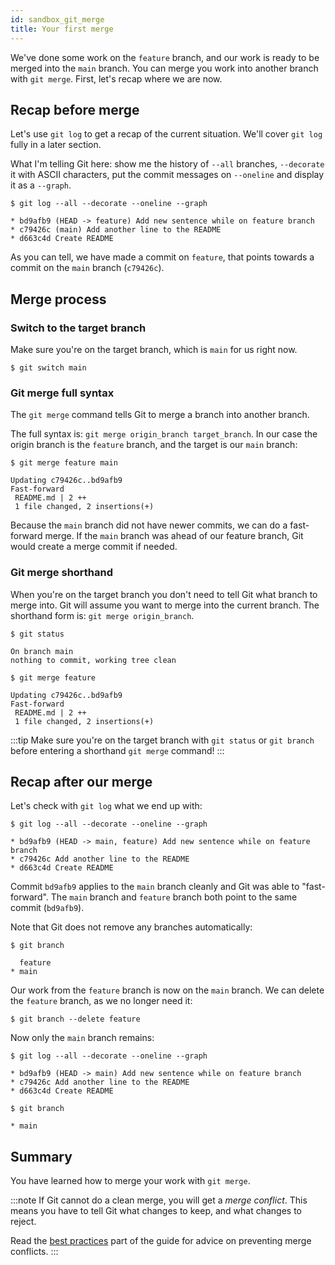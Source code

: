 ```yaml
---
id: sandbox_git_merge
title: Your first merge
---
```


We've done some work on the `feature` branch, and our work is ready to be merged into the `main` branch.
You can merge you work into another branch with `git merge`.
First, let's recap where we are now.

## Recap before merge

Let's use `git log` to get a recap of the current situation.
We'll cover `git log` fully in a later section.

What I'm telling Git here: show me the history of `--all` branches, `--decorate` it with ASCII characters, put the commit messages on `--oneline` and display it as a `--graph`.

```git
$ git log --all --decorate --oneline --graph 

* bd9afb9 (HEAD -> feature) Add new sentence while on feature branch
* c79426c (main) Add another line to the README
* d663c4d Create README
```

As you can tell, we have made a commit on `feature`, that points towards a commit on the `main` branch (`c79426c`).

## Merge process

### Switch to the target branch

Make sure you're on the target branch, which is `main` for us right now.

```git
$ git switch main
```

### Git merge full syntax

The `git merge` command tells Git to merge a branch into another branch.

The full syntax is: `git merge origin_branch target_branch`.
In our case the origin branch is the `feature` branch, and the target is our `main` branch:

```git
$ git merge feature main

Updating c79426c..bd9afb9
Fast-forward
 README.md | 2 ++
 1 file changed, 2 insertions(+)
```

Because the `main` branch did not have newer commits, we can do a fast-forward merge.
If the `main` branch was ahead of our feature branch, Git would create a merge commit if needed.

### Git merge shorthand

When you're on the target branch you don't need to tell Git what branch to merge into.
Git will assume you want to merge into the current branch.
The shorthand form is: `git merge origin_branch`.

```git
$ git status

On branch main
nothing to commit, working tree clean

$ git merge feature

Updating c79426c..bd9afb9
Fast-forward
 README.md | 2 ++
 1 file changed, 2 insertions(+)
```

:::tip
Make sure you're on the target branch with `git status` or `git branch` before entering a shorthand `git merge` command!
:::

## Recap after our merge

Let's check with `git log` what we end up with:

```git
$ git log --all --decorate --oneline --graph

* bd9afb9 (HEAD -> main, feature) Add new sentence while on feature branch
* c79426c Add another line to the README
* d663c4d Create README
```

Commit `bd9afb9` applies to the `main` branch cleanly and Git was able to "fast-forward".
The `main` branch and `feature` branch both point to the same commit (`bd9afb9`).

Note that Git does not remove any branches automatically:

```git
$ git branch

  feature
* main
```

Our work from the `feature` branch is now on the `main` branch.
We can delete the `feature` branch, as we no longer need it:

```git
$ git branch --delete feature
```

Now only the `main` branch remains:

```git
$ git log --all --decorate --oneline --graph

* bd9afb9 (HEAD -> main) Add new sentence while on feature branch
* c79426c Add another line to the README
* d663c4d Create README

$ git branch

* main
```

## Summary

You have learned how to merge your work with `git merge`.

:::note
If Git cannot do a clean merge, you will get a _merge conflict_.
This means you have to tell Git what changes to keep, and what changes to reject.

Read the [best practices](best_practices_merges.md) part of the guide for advice on preventing merge conflicts.
:::
